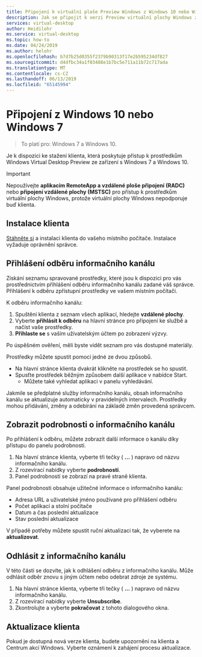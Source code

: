 ```yaml
---
title: Připojení k virtuální ploše Preview Windows z Windows 10 nebo Windows 7 – Azure
description: Jak se připojit k verzi Preview virtuální plochy Windows z Windows 10 nebo Windows 7.
services: virtual-desktop
author: Heidilohr
ms.service: virtual-desktop
ms.topic: how-to
ms.date: 04/24/2019
ms.author: helohr
ms.openlocfilehash: b7d7b25d0355f2379b90313f17e2b595234df827
ms.sourcegitcommit: d4dfbc34a1f03488e1b7bc5e711a11b72c717ada
ms.translationtype: MT
ms.contentlocale: cs-CZ
ms.lasthandoff: 06/13/2019
ms.locfileid: "65145994"
---
```

# <a name="connect-from-windows-10-or-windows-7"></a>Připojení z Windows 10 nebo Windows 7

> To platí pro: Windows 7 a Windows 10.

Je k dispozici ke stažení klienta, která poskytuje přístup k prostředkům Windows Virtual Desktop Preview ze zařízení s Windows 7 a Windows 10.

> [!IMPORTANT]
> Nepoužívejte **aplikacím RemoteApp a vzdálené ploše připojení (RADC)** nebo **připojení vzdálené plochy (MSTSC)** pro přístup k prostředkům virtuální plochy Windows, protože virtuální plochy Windows nepodporuje buď klienta.

## <a name="install-the-client"></a>Instalace klienta

[Stáhněte si](https://go.microsoft.com/fwlink/?linkid=2068602) a instalaci klienta do vašeho místního počítače. Instalace vyžaduje oprávnění správce.

## <a name="subscribe-to-a-feed"></a>Přihlášení odběru informačního kanálu

Získání seznamu spravované prostředky, které jsou k dispozici pro vás prostřednictvím přihlášení odběru informačního kanálu zadané váš správce. Přihlášení k odběru zpřístupní prostředky ve vašem místním počítači.

K odběru informačního kanálu:

1. Spuštění klienta z seznam všech aplikací, hledejte **vzdálené plochy**.
1. Vyberte **přihlásit k odběru** na hlavní stránce pro připojení ke službě a načíst vaše prostředky.
1. **Přihlaste se** s vaším uživatelským účtem po zobrazení výzvy.

Po úspěšném ověření, měli byste vidět seznam pro vás dostupné materiály.

Prostředky můžete spustit pomocí jedné ze dvou způsobů.

- Na hlavní stránce klienta dvakrát klikněte na prostředek se ho spustit.
- Spusťte prostředek běžným způsobem další aplikace v nabídce Start.
  - Můžete také vyhledat aplikaci v panelu vyhledávání.

Jakmile se předplatné služby informačního kanálu, obsah informačního kanálu se aktualizuje automaticky v pravidelných intervalech. Prostředky mohou přidávání, změny a odebírání na základě změn provedená správcem.

## <a name="view-the-details-of-a-feed"></a>Zobrazit podrobnosti o informačního kanálu

Po přihlášení k odběru, můžete zobrazit další informace o kanálu díky přístupu do panelu podrobností.

1. Na hlavní stránce klienta, vyberte tři tečky ( **...** ) napravo od názvu informačního kanálu.
1. Z rozevírací nabídky vyberte **podrobnosti**.
1. Panel podrobností se zobrazí na pravé straně klienta.

Panel podrobnosti obsahuje užitečné informace o informačního kanálu:

- Adresa URL a uživatelské jméno používané pro přihlášení odběru
- Počet aplikací a stolní počítače
- Datum a čas poslední aktualizace
- Stav poslední aktualizace

V případě potřeby můžete spustit ruční aktualizaci tak, že vyberete na **aktualizovat**.

## <a name="unsubscribe-from-a-feed"></a>Odhlásit z informačního kanálu

V této části se dozvíte, jak k odhlášení odběru z informačního kanálu. Může odhlásit odběr znovu s jiným účtem nebo odebrat zdroje ze systému.

1. Na hlavní stránce klienta, vyberte tři tečky ( **...** ) napravo od názvu informačního kanálu.
1. Z rozevírací nabídky vyberte **Unsubscribe**.
1. Zkontrolujte a vyberte **pokračovat** z tohoto dialogového okna.

## <a name="update-the-client"></a>Aktualizace klienta

Pokud je dostupná nová verze klienta, budete upozorněni na klienta a Centrum akcí Windows. Vyberte oznámení k zahájení procesu aktualizace.
